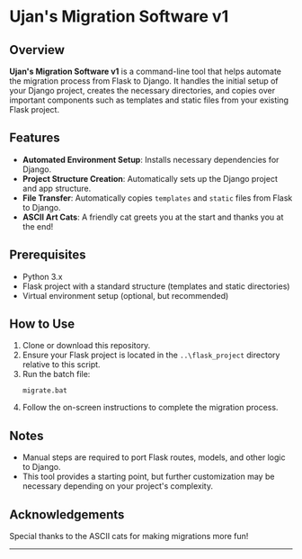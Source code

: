 
# Ujan's Migration Software v1

## Overview
**Ujan's Migration Software v1** is a command-line tool that helps automate the migration process from Flask to Django. It handles the initial setup of your Django project, creates the necessary directories, and copies over important components such as templates and static files from your existing Flask project.

## Features
- **Automated Environment Setup**: Installs necessary dependencies for Django.
- **Project Structure Creation**: Automatically sets up the Django project and app structure.
- **File Transfer**: Automatically copies `templates` and `static` files from Flask to Django.
- **ASCII Art Cats**: A friendly cat greets you at the start and thanks you at the end!

## Prerequisites
- Python 3.x
- Flask project with a standard structure (templates and static directories)
- Virtual environment setup (optional, but recommended)

## How to Use
1. Clone or download this repository.
2. Ensure your Flask project is located in the `..\flask_project` directory relative to this script.
3. Run the batch file:
   ```batch
   migrate.bat
   ```
4. Follow the on-screen instructions to complete the migration process.

## Notes
- Manual steps are required to port Flask routes, models, and other logic to Django.
- This tool provides a starting point, but further customization may be necessary depending on your project's complexity.

## Acknowledgements
Special thanks to the ASCII cats for making migrations more fun!

---
